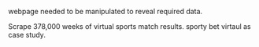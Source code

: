 webpage needed to be manipulated to reveal required data.

Scrape 378,000 weeks of virtual sports match results.
sporty bet virtaul as case study.

